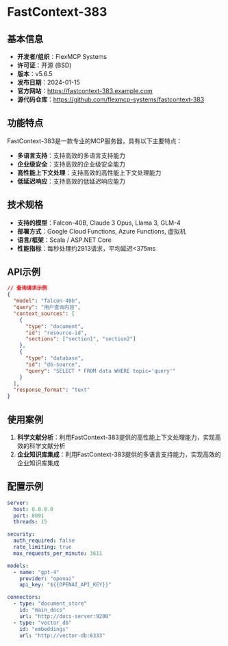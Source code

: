 # FastContext-383

## 基本信息

- **开发者/组织**：FlexMCP Systems
- **许可证**：开源 (BSD)
- **版本**：v5.6.5
- **发布日期**：2024-01-15
- **官方网站**：https://fastcontext-383.example.com
- **源代码仓库**：https://github.com/flexmcp-systems/fastcontext-383

## 功能特点

FastContext-383是一款专业的MCP服务器，具有以下主要特点：

- **多语言支持**：支持高效的多语言支持能力
- **企业级安全**：支持高效的企业级安全能力
- **高性能上下文处理**：支持高效的高性能上下文处理能力
- **低延迟响应**：支持高效的低延迟响应能力


## 技术规格

- **支持的模型**：Falcon-40B, Claude 3 Opus, Llama 3, GLM-4
- **部署方式**：Google Cloud Functions, Azure Functions, 虚拟机
- **语言/框架**：Scala / ASP.NET Core
- **性能指标**：每秒处理约2913请求，平均延迟<375ms

## API示例

```json
// 查询请求示例
{
  "model": "falcon-40b",
  "query": "用户查询内容",
  "context_sources": [
    {
      "type": "document",
      "id": "resource-id",
      "sections": ["section1", "section2"]
    },
    {
      "type": "database",
      "id": "db-source",
      "query": "SELECT * FROM data WHERE topic='query'"
    }
  ],
  "response_format": "text"
}
```

## 使用案例

1. **科学文献分析**：利用FastContext-383提供的高性能上下文处理能力，实现高效的科学文献分析
2. **企业知识库集成**：利用FastContext-383提供的多语言支持能力，实现高效的企业知识库集成


## 配置示例

```yaml
server:
  host: 0.0.0.0
  port: 8091
  threads: 15

security:
  auth_required: false
  rate_limiting: true
  max_requests_per_minute: 3611

models:
  - name: "gpt-4"
    provider: "openai"
    api_key: "${{OPENAI_API_KEY}}"

connectors:
  - type: "document_store"
    id: "main_docs"
    url: "http://docs-server:9200"
  - type: "vector_db"
    id: "embeddings"
    url: "http://vector-db:6333"
```